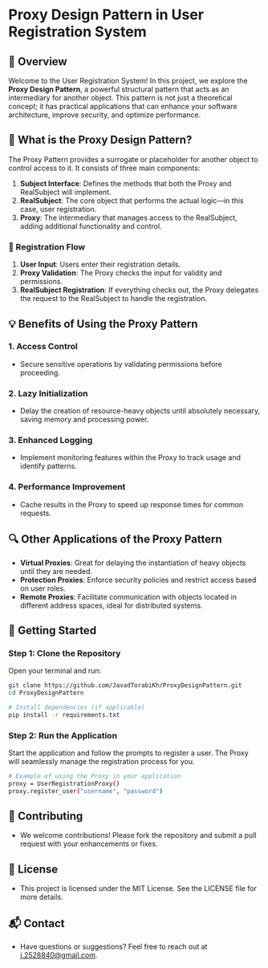 # Proxy Design Pattern in User Registration System

## 🌟 Overview

Welcome to the User Registration System! In this project, we explore the **Proxy Design Pattern**, a powerful structural pattern that acts as an intermediary for another object. This pattern is not just a theoretical concept; it has practical applications that can enhance your software architecture, improve security, and optimize performance.

## 📜 What is the Proxy Design Pattern?

The Proxy Pattern provides a surrogate or placeholder for another object to control access to it. It consists of three main components:

1. **Subject Interface**: Defines the methods that both the Proxy and RealSubject will implement.
2. **RealSubject**: The core object that performs the actual logic—in this case, user registration.
3. **Proxy**: The intermediary that manages access to the RealSubject, adding additional functionality and control.

### 🎨 Registration Flow

1. **User Input**: Users enter their registration details.
2. **Proxy Validation**: The Proxy checks the input for validity and permissions.
3. **RealSubject Registration**: If everything checks out, the Proxy delegates the request to the RealSubject to handle the registration.

## 💡 Benefits of Using the Proxy Pattern

### 1. **Access Control**
   - Secure sensitive operations by validating permissions before proceeding.

### 2. **Lazy Initialization**
   - Delay the creation of resource-heavy objects until absolutely necessary, saving memory and processing power.

### 3. **Enhanced Logging**
   - Implement monitoring features within the Proxy to track usage and identify patterns.

### 4. **Performance Improvement**
   - Cache results in the Proxy to speed up response times for common requests.

## 🔍 Other Applications of the Proxy Pattern

- **Virtual Proxies**: Great for delaying the instantiation of heavy objects until they are needed.
- **Protection Proxies**: Enforce security policies and restrict access based on user roles.
- **Remote Proxies**: Facilitate communication with objects located in different address spaces, ideal for distributed systems.

## 🚀 Getting Started

### Step 1: Clone the Repository

Open your terminal and run:

  ```bash
  git clone https://github.com/JavadTorabiKh/ProxyDesignPattern.git
  cd ProxyDesignPattern

  # Install dependencies (if applicable)
  pip install -r requirements.txt
  ```

### Step 2: Run the Application
Start the application and follow the prompts to register a user. The Proxy will seamlessly manage the registration process for you.

  ```bash
  # Example of using the Proxy in your application
  proxy = UserRegistrationProxy()
  proxy.register_user("username", "password")
  ```


## 🤝 Contributing
- We welcome contributions! Please fork the repository and submit a pull request with your enhancements or fixes.

## 📄 License
- This project is licensed under the MIT License. See the LICENSE file for more details.

## 📬 Contact
- Have questions or suggestions? Feel free to reach out at j.2528840@gmail.com.



